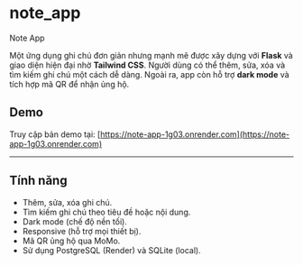 # note_app
Note App

Một ứng dụng ghi chú đơn giản nhưng mạnh mẽ được xây dựng với **Flask** và giao diện hiện đại nhờ **Tailwind CSS**. Người dùng có thể thêm, sửa, xóa và tìm kiếm ghi chú một cách dễ dàng. Ngoài ra, app còn hỗ trợ **dark mode** và tích hợp mã QR để nhận ủng hộ.

## Demo
Truy cập bản demo tại: [https://note-app-1g03.onrender.com](https://note-app-1g03.onrender.com)

---

## Tính năng

-  Thêm, sửa, xóa ghi chú.
-  Tìm kiếm ghi chú theo tiêu đề hoặc nội dung.
-  Dark mode (chế độ nền tối).
-  Responsive (hỗ trợ mọi thiết bị).
-  Mã QR ủng hộ qua MoMo.
-  Sử dụng PostgreSQL (Render) và SQLite (local).
